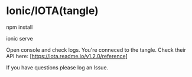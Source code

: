 <h1>Ionic/IOTA(tangle)</h1>

npm install

ionic serve

Open console and check logs. You're conneced to the tangle.
Check their API here:
[https://iota.readme.io/v1.2.0/reference]

If you have questions please log an Issue.
